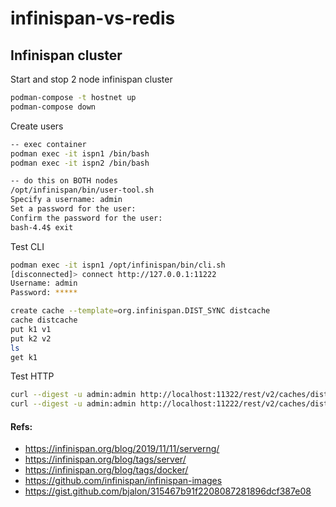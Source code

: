# infinispan-vs-redis


## Infinispan cluster

Start and stop 2 node infinispan cluster
```bash
podman-compose -t hostnet up
podman-compose down
```

Create users
```bash
-- exec container
podman exec -it ispn1 /bin/bash
podman exec -it ispn2 /bin/bash

-- do this on BOTH nodes
/opt/infinispan/bin/user-tool.sh
Specify a username: admin
Set a password for the user: 
Confirm the password for the user: 
bash-4.4$ exit
``` 

Test CLI
```bash
podman exec -it ispn1 /opt/infinispan/bin/cli.sh
[disconnected]> connect http://127.0.0.1:11222
Username: admin
Password: *****

create cache --template=org.infinispan.DIST_SYNC distcache
cache distcache
put k1 v1
put k2 v2
ls
get k1
```

Test HTTP
```bash
curl --digest -u admin:admin http://localhost:11322/rest/v2/caches/distcache/k2
curl --digest -u admin:admin http://localhost:11222/rest/v2/caches/distcache/k2
```

#### Refs:

- https://infinispan.org/blog/2019/11/11/serverng/
- https://infinispan.org/blog/tags/server/
- https://infinispan.org/blog/tags/docker/
- https://github.com/infinispan/infinispan-images
- https://gist.github.com/bjalon/315467b91f2208087281896dcf387e08
